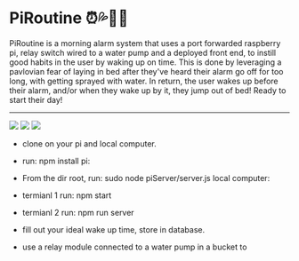 # PiRoutine ⏰💦🏃‍♂️
PiRoutine is a morning alarm system that uses a port forwarded raspberry pi, relay switch wired to a water pump and a deployed front end, to instill good habits in the user by waking up on time. This is done by leveraging a pavlovian fear of laying in bed after they've heard their alarm go off for too long, with getting sprayed with water. In return, the user wakes up before their alarm, and/or when they wake up by it, they jump out of bed! Ready to start their day!

---

![](https://media.giphy.com/media/xWtDB0EFpsnvkJUGrx/giphy.gif)
![](https://media.giphy.com/media/5JNvh8WI9LzxUITNku/giphy.gif)
![](https://media.giphy.com/media/BOUoNFCUU2GLJcLk6I/giphy-downsized.gif)

- clone on your pi and local computer.
- run: npm install
pi:
- From the dir root, run: sudo node piServer/server.js
local computer:
- termianl 1 run: npm start
- termianl 2 run: npm run server

- fill out your ideal wake up time, store in database.
- use a relay module connected to a water pump in a bucket to